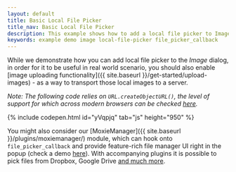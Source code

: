 ```yaml
---
layout: default
title: Basic Local File Picker
title_nav: Basic Local File Picker
description: This example shows how to add a local file picker to Image dialog.
keywords: example demo image local-file-picker file_picker_callback
---
```


While we demonstrate how you can add local file picker to the *Image* dialog, in order for it to be useful in real world scenario, you should also enable [image uploading functionality]({{ site.baseurl }}/get-started/upload-images) - as a way to transport those local images to a server.

*Note: The following code relies on `URL.createObjectURL()`, the level of support for which across modern browsers can be checked [here](http://caniuse.com/#search=createObjectURL).*

{% include codepen.html id="yVqpjq" tab="js" height="950" %}

You might also consider our [MoxieManager]({{ site.baseurl }}/plugins/moxiemanager/) module, which can hook onto `file_picker_callback` and provide feature-rich file manager UI right in the popup (check a demo [here](http://www.moxiemanager.com/demos/tinymce.php)). With accompanying plugins it is possible to pick files from Dropbox, Google Drive [and much more](http://www.moxiemanager.com/documentation/index.php/Plugins).
